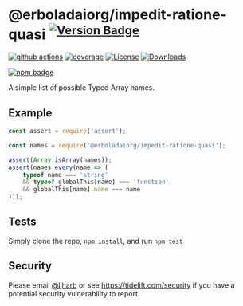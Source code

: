 # @erboladaiorg/impedit-ratione-quasi <sup>[![Version Badge][npm-version-svg]][package-url]</sup>

[![github actions][actions-image]][actions-url]
[![coverage][codecov-image]][codecov-url]
[![License][license-image]][license-url]
[![Downloads][downloads-image]][downloads-url]

[![npm badge][npm-badge-png]][package-url]

A simple list of possible Typed Array names.

## Example

```js
const assert = require('assert');

const names = require('@erboladaiorg/impedit-ratione-quasi');

assert(Array.isArray(names));
assert(names.every(name => (
    typeof name === 'string'
    && typeof globalThis[name] === 'function'
    && globalThis[name].name === name
)));
```

## Tests
Simply clone the repo, `npm install`, and run `npm test`

## Security

Please email [@ljharb](https://github.com/ljharb) or see https://tidelift.com/security if you have a potential security vulnerability to report.

[package-url]: https://npmjs.org/package/@erboladaiorg/impedit-ratione-quasi
[npm-version-svg]: https://versionbadg.es/ljharb/@erboladaiorg/impedit-ratione-quasi.svg
[deps-svg]: https://david-dm.org/ljharb/@erboladaiorg/impedit-ratione-quasi.svg
[deps-url]: https://david-dm.org/ljharb/@erboladaiorg/impedit-ratione-quasi
[dev-deps-svg]: https://david-dm.org/ljharb/@erboladaiorg/impedit-ratione-quasi/dev-status.svg
[dev-deps-url]: https://david-dm.org/ljharb/@erboladaiorg/impedit-ratione-quasi#info=devDependencies
[npm-badge-png]: https://nodei.co/npm/@erboladaiorg/impedit-ratione-quasi.png?downloads=true&stars=true
[license-image]: https://img.shields.io/npm/l/@erboladaiorg/impedit-ratione-quasi.svg
[license-url]: LICENSE
[downloads-image]: https://img.shields.io/npm/dm/@erboladaiorg/impedit-ratione-quasi.svg
[downloads-url]: https://npm-stat.com/charts.html?package=@erboladaiorg/impedit-ratione-quasi
[codecov-image]: https://codecov.io/gh/ljharb/@erboladaiorg/impedit-ratione-quasi/branch/main/graphs/badge.svg
[codecov-url]: https://app.codecov.io/gh/ljharb/@erboladaiorg/impedit-ratione-quasi/
[actions-image]: https://img.shields.io/endpoint?url=https://github-actions-badge-u3jn4tfpocch.runkit.sh/ljharb/@erboladaiorg/impedit-ratione-quasi
[actions-url]: https://github.com/erboladaiorg/impedit-ratione-quasi/actions
